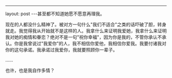 ---
layout: post
---甚至都不知道她愿不愿意再理我。
  
现在的人都没什么精神了。被对方一句什么"我们不适合"之类的话吓破了胆，转身就走。我觉得我从开始就不是这样的人。我拿什么来证明我爱她，我拿什么来证明我对她的痴情和眷恋？绝对不是一句"祝你幸福"，因为你是我的，不管你承认不承认。你是我曾说过"我爱你"的人，我不相信你爱他，我相信你爱我。我要付诸我对你的这句承诺。我承诺过我爱你，我就要照顾你一辈子。

……

也许，也是我自作多情？